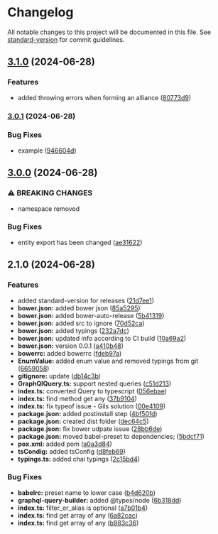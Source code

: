 # Changelog

All notable changes to this project will be documented in this file. See [standard-version](https://github.com/conventional-changelog/standard-version) for commit guidelines.

## [3.1.0](https://github.com/saneksa/graphql-query-builder/compare/v3.0.1...v3.1.0) (2024-06-28)


### Features

* added throwing errors when forming an alliance ([80773d9](https://github.com/saneksa/graphql-query-builder/commit/80773d9333a73488ecbc22beb10768a4a344e12e))

### [3.0.1](https://github.com/saneksa/graphql-query-builder/compare/v3.0.0...v3.0.1) (2024-06-28)


### Bug Fixes

* example ([946604d](https://github.com/saneksa/graphql-query-builder/commit/946604db69a16a0ec020b73d5e2714e8038d5b6c))

## [3.0.0](https://github.com/saneksa/graphql-query-builder/compare/v2.1.0...v3.0.0) (2024-06-28)


### ⚠ BREAKING CHANGES

* namespace removed

### Bug Fixes

* entity export has been changed ([ae31622](https://github.com/saneksa/graphql-query-builder/commit/ae316220b4c2451867b1c0ffd347f6567e1951c9))

## 2.1.0 (2024-06-28)


### Features

* added standard-version for releases ([21d7ee1](https://github.com/saneksa/graphql-query-builder/commit/21d7ee113cfc2d19ae4b94b215d759f038000efb))
* **bower.json:** added bower json ([85a5295](https://github.com/saneksa/graphql-query-builder/commit/85a5295c456ab7c9ec52f79928765e3736072f76))
* **bower.json:** added bower-auto-release ([5b41319](https://github.com/saneksa/graphql-query-builder/commit/5b4131973356b2c2b512b0ad6d15c6dd8d19dfc0))
* **bower.json:** added src to ignore ([70d52ca](https://github.com/saneksa/graphql-query-builder/commit/70d52ca3d549c75fdd1a031c71d8f152a65bd742))
* **bower.json:** added typings ([232a7dc](https://github.com/saneksa/graphql-query-builder/commit/232a7dc7ca82c87a444db70ed47eb91510dfbed2))
* **bower.json:** updated info according to CI build ([10a69a2](https://github.com/saneksa/graphql-query-builder/commit/10a69a24cb89bb9a6845c603cb881b165dcbdf38))
* **bower.json:** version 0.0.1 ([a410b48](https://github.com/saneksa/graphql-query-builder/commit/a410b489702bb463308e474299b31c6ee5dc5b1a))
* **bowerrc:** added bowerrc ([fdeb97a](https://github.com/saneksa/graphql-query-builder/commit/fdeb97af13ea1dff4fa5350b843e83c77e9cc919))
* **EnumValue:** added enum value and removed typings from git ([6659058](https://github.com/saneksa/graphql-query-builder/commit/66590584b2fc5532778286ed4277894c7cca4f00))
* **gitignore:** update ([db14c3b](https://github.com/saneksa/graphql-query-builder/commit/db14c3be01f0d89cb519b9d7b28676c72678bfd8))
* **GraphQlQuery.ts:** support nested queries ([c51d213](https://github.com/saneksa/graphql-query-builder/commit/c51d213d7a51fb75e3c6e7654af3d0f11fa0d364))
* **index.ts:** converted Query to typescript ([056ebae](https://github.com/saneksa/graphql-query-builder/commit/056ebae21d45e512892c6d808822b2825a32a8e2))
* **index.ts:** find method get any ([37b9104](https://github.com/saneksa/graphql-query-builder/commit/37b9104d82222d54df46bfa1f3f4bfb3b24ea633))
* **index.ts:** fix typeof issue - Gils solution ([00e4109](https://github.com/saneksa/graphql-query-builder/commit/00e4109a6021850cbebef7c8dda2589dd6a9da62))
* **package.json:** added postinstall step ([4bf50fd](https://github.com/saneksa/graphql-query-builder/commit/4bf50fd20f20e22e17160fd0a37f246fb793666c))
* **package.json:** created dist folder ([dec64c5](https://github.com/saneksa/graphql-query-builder/commit/dec64c57955005ce246bddf71087f993bf65579e))
* **package.json:** fix bower udpate issue ([28bb6de](https://github.com/saneksa/graphql-query-builder/commit/28bb6dedba919145f3a80119a9c42ff92be1ac15))
* **package.json:** moved babel-preset to dependencies; ([5bdcf71](https://github.com/saneksa/graphql-query-builder/commit/5bdcf710cec9322a44d9a9181e53f1bbf05ad8eb))
* **pox.xml:** added pom ([a0a3d84](https://github.com/saneksa/graphql-query-builder/commit/a0a3d84f0e02e214d7cc180dec02c1fc3aab5338))
* **tsCondig:** added tsConfig ([d8feb69](https://github.com/saneksa/graphql-query-builder/commit/d8feb69fd75f1fe149c1549c61aa7dd6be14f43f))
* **typings.ts:** added chai typings ([2c15bd4](https://github.com/saneksa/graphql-query-builder/commit/2c15bd49fed72f5ae20e7a2a58e2d659a8435748))


### Bug Fixes

* **babelrc:** preset name to lower case ([b4d620b](https://github.com/saneksa/graphql-query-builder/commit/b4d620b067f7e8e604cefcf3d7e6a3b4fbd0a7a9))
* **graphql-query-builder:** added @types/node ([6b318dd](https://github.com/saneksa/graphql-query-builder/commit/6b318dd4a684ce1962ed8d08f9ef6f6a6b6bf669))
* **index.ts:** filter_or_alias is optional ([a7b01b4](https://github.com/saneksa/graphql-query-builder/commit/a7b01b49eb8e08d3a775e29f92234f9bbef85f7f))
* **index.ts:** find get array of any ([6a82cac](https://github.com/saneksa/graphql-query-builder/commit/6a82cac15fab9f717af36dec030fba6a7c2323d3))
* **index.ts:** find get array of any ([b983c36](https://github.com/saneksa/graphql-query-builder/commit/b983c3655a889d4ec00b6052e170e21f0df711fa))
